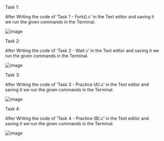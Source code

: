 
Task 1: 

After Writing the code of ‘Task 1 - Fork().c’ in the Text editor and saving it we run the given commands in the Terminal.

![image](https://user-images.githubusercontent.com/75376557/205047684-8845c4fa-830e-45d8-afa1-202d6861e895.png)

 
Task 2: 

After Writing the code of ‘Task 2 - Wait.c’ in the Text editor and saving it we run the given commands in the Terminal.

![image](https://user-images.githubusercontent.com/75376557/205047775-eeefb857-ad80-4699-9587-ab95eb74e5d8.png)

 
Task 3: 

After Writing the code of ‘Task 3 - Practice (A).c’ in the Text editor and saving it we run the given commands in the Terminal.

![image](https://user-images.githubusercontent.com/75376557/205047830-313cb0d9-53f0-4875-b4e8-0e591cc14836.png)

 

Task 4: 

After Writing the code of ‘Task 4 - Practice (B).c’ in the Text editor and saving it we run the given commands in the Terminal.

![image](https://user-images.githubusercontent.com/75376557/205047875-aa48ca79-63d7-4714-a9e6-b148a62c7d42.png)

 

